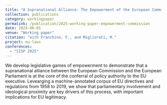 ```yaml
---
title: "A Supranational Alliance: The Empowerment of the European Commission from 1958 to 2019"
collection: publications
category: workingpaper
permalink: /publication/2025-working-paper-empowerment-commission
date: 2024-06-01
venue: "Working paper"
citation: "with Franchino, F., and Migliorati, M."
project: eu-laws
conferences:
  - "SISP 2025"
---
```


We develop legislative games of empowerment to demonstrate that a supranational alliance between the European Commission and the European Parliament is at the core of the conferral of policy authority to the EU executive. Levearging a machine-annotated corpus of EU directives and regulations from 1958 to 2019, we show that parliamentary involvement and ideological proximity are key drivers of this process, with important implications for EU legitimacy.